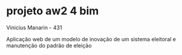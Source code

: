 # projeto aw2 4 bim
Vinicius Manarin - 431

Aplicação web de um modelo de inovação de um sistema eleitoral e manutenção do padrão de eleição
